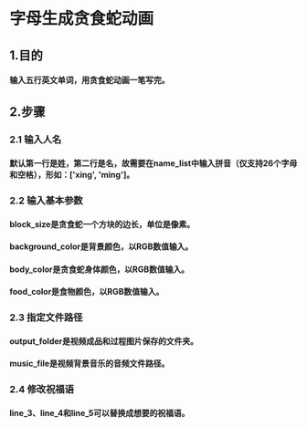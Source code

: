 # 字母生成贪食蛇动画
## 1.目的
#### 输入五行英文单词，用贪食蛇动画一笔写完。
## 2.步骤
### 2.1 输入人名
#### 默认第一行是姓，第二行是名，故需要在name_list中输入拼音（仅支持26个字母和空格），形如：['xing', 'ming']。
### 2.2 输入基本参数
#### block_size是贪食蛇一个方块的边长，单位是像素。
#### background_color是背景颜色，以RGB数值输入。
#### body_color是贪食蛇身体颜色，以RGB数值输入。
#### food_color是食物颜色，以RGB数值输入。
### 2.3 指定文件路径
#### output_folder是视频成品和过程图片保存的文件夹。
#### music_file是视频背景音乐的音频文件路径。
### 2.4 修改祝福语
#### line_3、line_4和line_5可以替换成想要的祝福语。

